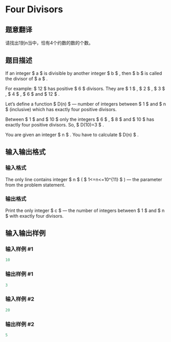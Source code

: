 # Four Divisors

## 题意翻译

请找出1到n当中，恰有4个约数的数的个数。

## 题目描述

If an integer $ a $ is divisible by another integer $ b $ , then $ b $ is called the divisor of $ a $ .

For example: $ 12 $ has positive $ 6 $ divisors. They are $ 1 $ , $ 2 $ , $ 3 $ , $ 4 $ , $ 6 $ and $ 12 $ .

Let’s define a function $ D(n) $ — number of integers between $ 1 $ and $ n $ (inclusive) which has exactly four positive divisors.

Between $ 1 $ and $ 10 $ only the integers $ 6 $ , $ 8 $ and $ 10 $ has exactly four positive divisors. So, $ D(10)=3 $ .

You are given an integer $ n $ . You have to calculate $ D(n) $ .

## 输入输出格式

### 输入格式

The only line contains integer $ n $ ( $ 1<=n<=10^{11} $ ) — the parameter from the problem statement.

### 输出格式

Print the only integer $ c $ — the number of integers between $ 1 $ and $ n $ with exactly four divisors.

## 输入输出样例

### 输入样例 #1

```cpp
10

```
### 输出样例 #1

```cpp
3

```
### 输入样例 #2

```cpp
20

```
### 输出样例 #2

```cpp
5

```
